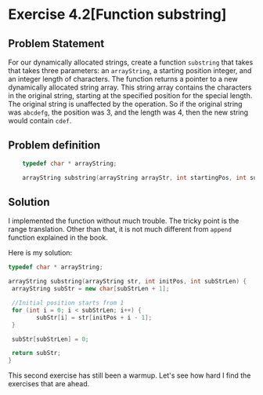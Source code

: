# Exercise 4.2[Function substring]

## Problem Statement

For our dynamically allocated strings, create a function `substring` that takes
that takes three parameters: an `arrayString`, a starting position integer, and
an integer length of characters. The function returns a pointer to a new
dynamically allocated string array. This string array contains the characters in
the original string, starting at the specified position for the special length.
The original string is unaffected by the operation. So if the original string
was `abcdefg`, the position was 3, and the length was 4, then the new string
would contain `cdef`.

## Problem definition

```cpp
    typedef char * arrayString;

    arrayString substring(arrayString arrayStr, int startingPos, int subStrLen);
```

## Solution

I implemented the function without much trouble. The tricky point is the range
translation. Other than that, it is not much different from `append` function
explained in the book.

Here is my solution:

```cpp
typedef char * arrayString;

arrayString substring(arrayString str, int initPos, int subStrLen) {
 arrayString subStr = new char[subStrLen + 1];

 //Initial position starts from 1
 for (int i = 0; i < subStrLen; i++) {
        subStr[i] = str[initPos + i - 1];
 }

 subStr[subStrLen] = 0;

 return subStr;
}
```

This second exercise has still been a warmup. Let's see how hard I find the
exercises that are ahead.
